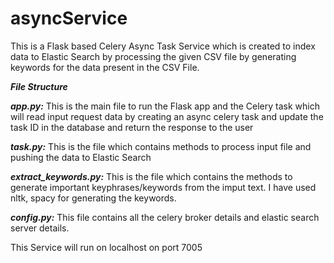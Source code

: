 # asyncService

This is a Flask based Celery Async Task Service which is created to index data to Elastic Search by processing the given CSV file by generating keywords for the data present in the CSV File.

***File Structure***

***app.py:*** This is the main file to run the Flask app and the Celery task which will read input request data by creating an async celery task and update the task ID in the database and return the response to the user

***task.py:*** This is the file which contains methods to process input file and pushing the data to Elastic Search

***extract_keywords.py:*** This is the file which contains the methods to generate important keyphrases/keywords from the imput text. I have used nltk, spacy for generating the keywords.

***config.py:*** This file contains all the celery broker details and elastic search server details.

This Service will run on localhost on port 7005
